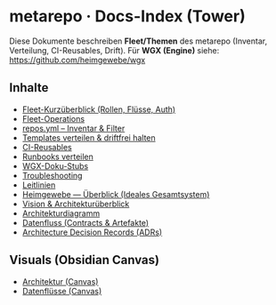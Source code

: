 # metarepo · Docs-Index (Tower)
Diese Dokumente beschreiben **Fleet/Themen** des metarepo (Inventar, Verteilung, CI-Reusables, Drift).
Für **WGX (Engine)** siehe: https://github.com/heimgewebe/wgx

## Inhalte
- [Fleet-Kurzüberblick (Rollen, Flüsse, Auth)](./overview.md)
- [Fleet-Operations](./fleet.md)
- [repos.yml – Inventar & Filter](./repos.yml.md)
- [Templates verteilen & driftfrei halten](./templates.md)
- [CI-Reusables](./ci-reusables.md)
- [Runbooks verteilen](./runbooks.md)
- [WGX-Doku-Stubs](./wgx-stub.md)
- [Troubleshooting](./troubleshooting.md)
- [Leitlinien](./leitlinien.md)
- [Heimgewebe — Überblick (Ideales Gesamtsystem)](./heimgewebe-gesamt.md)
- [Vision & Architekturüberblick](./vision.md)
- [Architekturdiagramm](./heimgewebe-architektur.mmd)
- [Datenfluss (Contracts & Artefakte)](./heimgewebe-dataflow.mmd)
- [Architecture Decision Records (ADRs)](./adr/README.md)

## Visuals (Obsidian Canvas)
- [Architektur (Canvas)](./canvas/heimgewebe-architektur.canvas)
- [Datenflüsse (Canvas)](./canvas/heimgewebe-dataflow.canvas)
